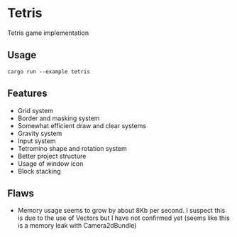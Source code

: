 # Tetris

Tetris game implementation

## Usage
```
cargo run --example tetris
```

## Features
- Grid system
- Border and masking system
- Somewhat efficient draw and clear systems
- Gravity system
- Input system
- Tetromino shape and rotation system
- Better project structure
- Usage of window icon
- Block stacking

## Flaws
- Memory usage seems to grow by about 8Kb per second. I suspect this is
  due to the use of Vectors but I have not confirmed yet (seems like
  this is a memory leak with Camera2dBundle)
